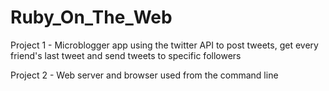 Ruby_On_The_Web
===============


Project 1 - Microblogger app using the twitter API to post tweets, get every friend's last tweet and send tweets to specific followers

Project 2 - Web server and browser used from the command line
